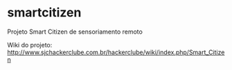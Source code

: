 # smartcitizen
Projeto Smart Citizen de sensoriamento remoto

Wiki do projeto:
http://www.sjchackerclube.com.br/hackerclube/wiki/index.php/Smart_Citizen
